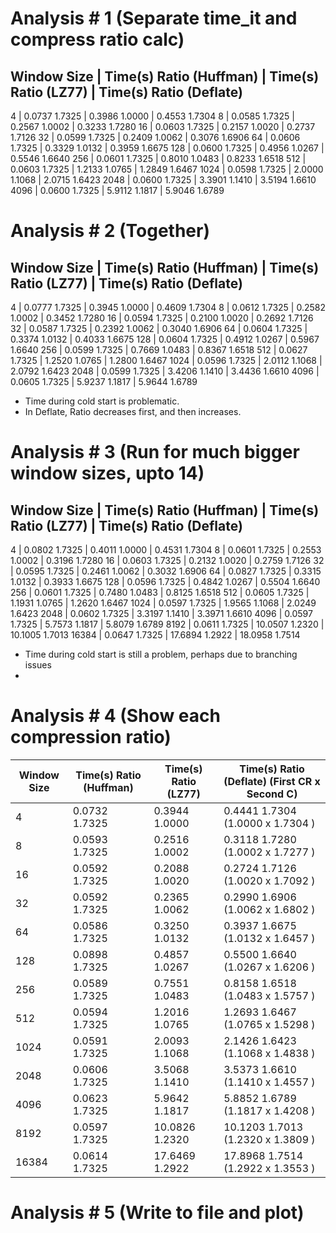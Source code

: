 # Analysis # 1 (Separate time_it and compress ratio calc)

Window Size      | Time(s)    Ratio (Huffman)    | Time(s)    Ratio (LZ77)       | Time(s)    Ratio (Deflate)
------------------------------------------------------------------------------------------
4                | 0.0737     1.7325             | 0.3986     1.0000             | 0.4553     1.7304
8                | 0.0585     1.7325             | 0.2567     1.0002             | 0.3233     1.7280
16               | 0.0603     1.7325             | 0.2157     1.0020             | 0.2737     1.7126
32               | 0.0599     1.7325             | 0.2409     1.0062             | 0.3076     1.6906
64               | 0.0606     1.7325             | 0.3329     1.0132             | 0.3959     1.6675
128              | 0.0600     1.7325             | 0.4956     1.0267             | 0.5546     1.6640
256              | 0.0601     1.7325             | 0.8010     1.0483             | 0.8233     1.6518
512              | 0.0603     1.7325             | 1.2133     1.0765             | 1.2849     1.6467
1024             | 0.0598     1.7325             | 2.0000     1.1068             | 2.0715     1.6423
2048             | 0.0600     1.7325             | 3.3901     1.1410             | 3.5194     1.6610
4096             | 0.0600     1.7325             | 5.9112     1.1817             | 5.9046     1.6789

# Analysis # 2 (Together)

Window Size      | Time(s)    Ratio (Huffman)    | Time(s)    Ratio (LZ77)       | Time(s)    Ratio (Deflate)
------------------------------------------------------------------------------------------
4                | 0.0777     1.7325             | 0.3945     1.0000             | 0.4609     1.7304
8                | 0.0612     1.7325             | 0.2582     1.0002             | 0.3452     1.7280
16               | 0.0594     1.7325             | 0.2100     1.0020             | 0.2692     1.7126
32               | 0.0587     1.7325             | 0.2392     1.0062             | 0.3040     1.6906
64               | 0.0604     1.7325             | 0.3374     1.0132             | 0.4033     1.6675
128              | 0.0604     1.7325             | 0.4912     1.0267             | 0.5967     1.6640
256              | 0.0599     1.7325             | 0.7669     1.0483             | 0.8367     1.6518
512              | 0.0627     1.7325             | 1.2520     1.0765             | 1.2800     1.6467
1024             | 0.0596     1.7325             | 2.0112     1.1068             | 2.0792     1.6423
2048             | 0.0599     1.7325             | 3.4206     1.1410             | 3.4436     1.6610
4096             | 0.0605     1.7325             | 5.9237     1.1817             | 5.9644     1.6789


- Time during cold start is problematic.
- In Deflate, Ratio decreases first, and then increases.

# Analysis # 3 (Run for much bigger window sizes, upto 14)

Window Size      | Time(s)    Ratio (Huffman)    | Time(s)    Ratio (LZ77)       | Time(s)    Ratio (Deflate)
------------------------------------------------------------------------------------------
4                | 0.0802     1.7325             | 0.4011     1.0000             | 0.4531     1.7304
8                | 0.0601     1.7325             | 0.2553     1.0002             | 0.3196     1.7280
16               | 0.0603     1.7325             | 0.2132     1.0020             | 0.2759     1.7126
32               | 0.0595     1.7325             | 0.2461     1.0062             | 0.3032     1.6906
64               | 0.0827     1.7325             | 0.3315     1.0132             | 0.3933     1.6675
128              | 0.0596     1.7325             | 0.4842     1.0267             | 0.5504     1.6640
256              | 0.0601     1.7325             | 0.7480     1.0483             | 0.8125     1.6518
512              | 0.0605     1.7325             | 1.1931     1.0765             | 1.2620     1.6467
1024             | 0.0597     1.7325             | 1.9565     1.1068             | 2.0249     1.6423
2048             | 0.0602     1.7325             | 3.3197     1.1410             | 3.3971     1.6610
4096             | 0.0597     1.7325             | 5.7573     1.1817             | 5.8079     1.6789
8192             | 0.0611     1.7325             | 10.0507    1.2320             | 10.1005    1.7013
16384            | 0.0647     1.7325             | 17.6894    1.2922             | 18.0958    1.7514


- Time during cold start is still a problem, perhaps due to branching issues
-

# Analysis # 4 (Show each compression ratio)

Window Size      | Time(s)    Ratio (Huffman)    | Time(s)    Ratio (LZ77)       | Time(s)    Ratio (Deflate)    (First CR x Second C)
-----------------|-------------------------------|-------------------------------|----------------------------------------------------------
4                | 0.0732     1.7325             | 0.3944     1.0000             | 0.4441     1.7304             (1.0000   x 1.7304  )
8                | 0.0593     1.7325             | 0.2516     1.0002             | 0.3118     1.7280             (1.0002   x 1.7277  )
16               | 0.0592     1.7325             | 0.2088     1.0020             | 0.2724     1.7126             (1.0020   x 1.7092  )
32               | 0.0592     1.7325             | 0.2365     1.0062             | 0.2990     1.6906             (1.0062   x 1.6802  )
64               | 0.0586     1.7325             | 0.3250     1.0132             | 0.3937     1.6675             (1.0132   x 1.6457  )
128              | 0.0898     1.7325             | 0.4857     1.0267             | 0.5500     1.6640             (1.0267   x 1.6206  )
256              | 0.0589     1.7325             | 0.7551     1.0483             | 0.8158     1.6518             (1.0483   x 1.5757  )
512              | 0.0594     1.7325             | 1.2016     1.0765             | 1.2693     1.6467             (1.0765   x 1.5298  )
1024             | 0.0591     1.7325             | 2.0093     1.1068             | 2.1426     1.6423             (1.1068   x 1.4838  )
2048             | 0.0606     1.7325             | 3.5068     1.1410             | 3.5373     1.6610             (1.1410   x 1.4557  )
4096             | 0.0623     1.7325             | 5.9642     1.1817             | 5.8852     1.6789             (1.1817   x 1.4208  )
8192             | 0.0597     1.7325             | 10.0826    1.2320             | 10.1203    1.7013             (1.2320   x 1.3809  )
16384            | 0.0614     1.7325             | 17.6469    1.2922             | 17.8968    1.7514             (1.2922   x 1.3553  )

# Analysis # 5 (Write to file and plot)
